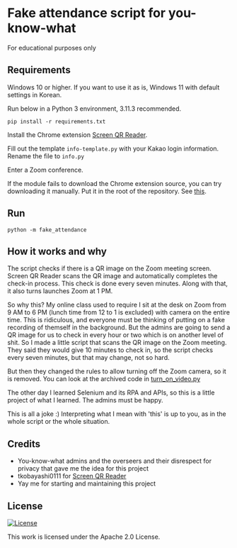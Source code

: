 # Fake attendance script for you-know-what
For educational purposes only

## Requirements
Windows 10 or higher. If you want to use it as is, Windows 11 with default settings in Korean.

Run below in a Python 3 environment, 3.11.3 recommended.

`pip install -r requirements.txt`

Install the Chrome extension [Screen QR Reader](https://chrome.google.com/webstore/detail/screen-qr-reader/ekoaehpknadfoaolagjfdefeopkhfhln).

Fill out the template `info-template.py` with your Kakao login information. Rename the file to `info.py`

Enter a Zoom conference.

If the module fails to download the Chrome extension source, you can try downloading it manually. Put it in the root of the repository. See [this](https://crx-downloader.com/how-it-works).

## Run
`python -m fake_attendance`

## How it works and why
The script checks if there is a QR image on the Zoom meeting screen. Screen QR Reader scans the QR image and automatically completes the check-in process.
This check is done every seven minutes. Along with that, it also turns launches Zoom at 1 PM.

So why this? My online class used to require I sit at the desk on Zoom from 9 AM to 6 PM (lunch time from 12 to 1 is excluded) with camera on the entire time.
This is ridiculous, and everyone must be thinking of putting on a fake recording of themself in the background. But the admins are going to send a QR image for us to check in every hour or two
which is on another level of shit. So I made a little script that scans the QR image on the Zoom meeting. They said they would give 10 minutes to check in,
so the script checks every seven minutes, but that may change, not so hard.

But then they changed the rules to allow turning off the Zoom camera, so it is removed. You can look at the archived code in [turn_on_video.py](archive/turn_on_video.py)

The other day I learned Selenium and its RPA and APIs, so this is a little project of what I learned. The admins must be happy.

This is all a joke :) Interpreting what I mean with 'this' is up to you, as in the whole script or the whole situation.

## Credits
- You-know-what admins and the overseers and their disrespect for privacy that gave me the idea for this project
- tkobayashi0111 for [Screen QR Reader](https://chrome.google.com/webstore/detail/screen-qr-reader/ekoaehpknadfoaolagjfdefeopkhfhln)
- Yay me for starting and maintaining this project

## License
[![License](https://img.shields.io/badge/License-Apache_2.0-blue.svg)](https://opensource.org/licenses/Apache-2.0)

This work is licensed under the Apache 2.0 License.
